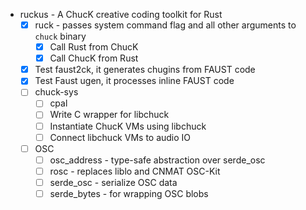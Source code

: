 - ruckus - A ChucK creative coding toolkit for Rust
    - [x] ruck - passes system command flag and all other arguments to `chuck` binary
        - [x] Call Rust from ChucK
        - [x] Call ChucK from Rust
    - [x] Test faust2ck, it generates chugins from FAUST code
    - [x] Test Faust ugen, it processes inline FAUST code
    - [ ] chuck-sys
        - [ ] cpal
        - [ ] Write C wrapper for libchuck
        - [ ] Instantiate ChucK VMs using libchuck
        - [ ] Connect libchuck VMs to audio IO
    - [ ] OSC
        - [ ] osc_address - type-safe abstraction over serde_osc
        - [ ] rosc - replaces liblo and CNMAT OSC-Kit
        - [ ] serde_osc - serialize OSC data
        - [ ] serde_bytes - for wrapping OSC blobs
